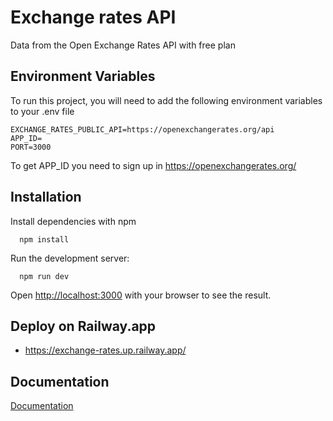 # Exchange rates API

Data from the Open Exchange Rates API with free plan

## Environment Variables

To run this project, you will need to add the following environment variables to your .env file

```
EXCHANGE_RATES_PUBLIC_API=https://openexchangerates.org/api
APP_ID=
PORT=3000
```

To get APP_ID you need to sign up in https://openexchangerates.org/

## Installation

Install dependencies with npm

```
  npm install
```

Run the development server:

```
  npm run dev
```

Open [http://localhost:3000](http://localhost:3000) with your browser to see the result.

## Deploy on Railway.app

- https://exchange-rates.up.railway.app/

## Documentation

[Documentation](https://exchange-rates.up.railway.app/api-docs/)
